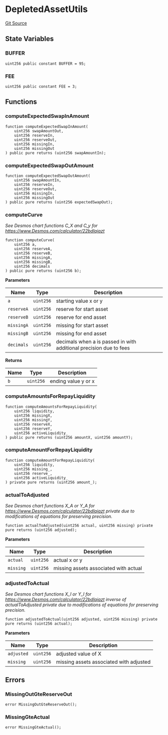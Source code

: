 # DepletedAssetUtils
[Git Source](https://github.com/Ammalgam-Protocol/core-v1/blob/6642ecf302d69320796403bcb5da0c96165f00bd/contracts/utils/DepletedAssetUtils.sol)


## State Variables
### BUFFER

```solidity
uint256 public constant BUFFER = 95;
```


### FEE

```solidity
uint256 public constant FEE = 3;
```


## Functions
### computeExpectedSwapInAmount


```solidity
function computeExpectedSwapInAmount(
    uint256 swapAmountOut,
    uint256 reserveIn,
    uint256 reserveOut,
    uint256 missingIn,
    uint256 missingOut
) public pure returns (uint256 swapAmountIn);
```

### computeExpectedSwapOutAmount


```solidity
function computeExpectedSwapOutAmount(
    uint256 swapAmountIn,
    uint256 reserveIn,
    uint256 reserveOut,
    uint256 missingIn,
    uint256 missingOut
) public pure returns (uint256 expectedSwapOut);
```

### computeCurve

*See Desmos chart functions C_X and C_y for https://www.Desmos.com/calculator/22bdlqiazt*


```solidity
function computeCurve(
    uint256 a,
    uint256 reserveA,
    uint256 reserveB,
    uint256 missingA,
    uint256 missingB,
    uint256 decimals
) public pure returns (uint256 b);
```
**Parameters**

|Name|Type|Description|
|----|----|-----------|
|`a`|`uint256`|        starting value x or y|
|`reserveA`|`uint256`| reserve for start asset|
|`reserveB`|`uint256`| reserve for end asset|
|`missingA`|`uint256`| missing for start asset|
|`missingB`|`uint256`| missing for end asset|
|`decimals`|`uint256`| decimals when a is passed in with additional precision due to fees|

**Returns**

|Name|Type|Description|
|----|----|-----------|
|`b`|`uint256`|       ending value y or x|


### computeAmountsForRepayLiquidity


```solidity
function computeAmountsForRepayLiquidity(
    uint256 liquidity,
    uint256 missingX,
    uint256 missingY,
    uint256 reserveX,
    uint256 reserveY,
    uint256 activeLiquidity_
) public pure returns (uint256 amountX, uint256 amountY);
```

### computeAmountForRepayLiquidity


```solidity
function computeAmountForRepayLiquidity(
    uint256 liquidity,
    uint256 missing_,
    uint256 reserve_,
    uint256 activeLiquidity_
) private pure returns (uint256 amount_);
```

### actualToAdjusted

*See Desmos chart functions X_A or Y_A for https://www.Desmos.com/calculator/22bdlqiazt
private due to modifications of equations for preserving precision.*


```solidity
function actualToAdjusted(uint256 actual, uint256 missing) private pure returns (uint256 adjusted);
```
**Parameters**

|Name|Type|Description|
|----|----|-----------|
|`actual`|`uint256`|actual x or y|
|`missing`|`uint256`|missing assets associated with actual|


### adjustedToActual

*See Desmos chart functions X_I or Y_I for https://www.Desmos.com/calculator/22bdlqiazt inverse of actualToAdjusted
private due to modifications of equations for preserving precision.*


```solidity
function adjustedToActual(uint256 adjusted, uint256 missing) private pure returns (uint256 actual);
```
**Parameters**

|Name|Type|Description|
|----|----|-----------|
|`adjusted`|`uint256`|adjusted value of X|
|`missing`|`uint256`|missing assets associated with adjusted|


## Errors
### MissingOutGteReserveOut

```solidity
error MissingOutGteReserveOut();
```

### MissingGteActual

```solidity
error MissingGteActual();
```


